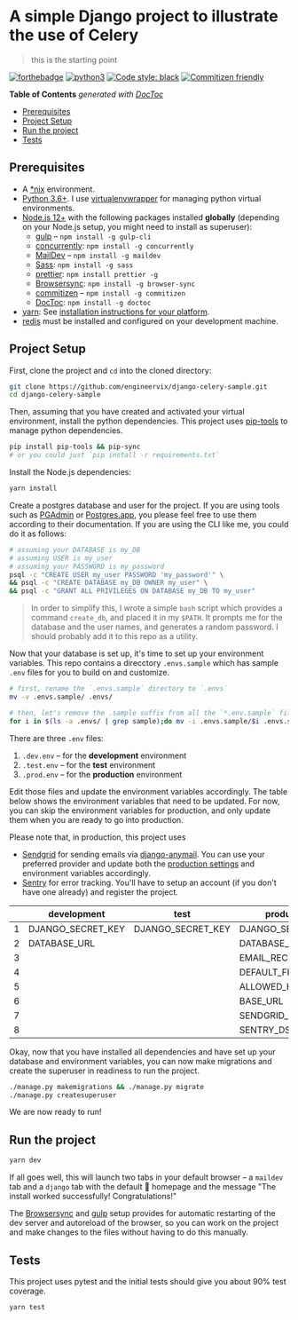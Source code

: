 # A simple Django project to illustrate the use of Celery

> this is the starting point

[![forthebadge](https://forthebadge.com/images/badges/made-with-python.svg)](https://forthebadge.com)
[![python3](https://img.shields.io/badge/python-3.6%20%7C%203.7%20%7C%203.8-brightgreen.svg)](https://python3statement.org/#sections50-why)
[![Code style: black](https://img.shields.io/badge/code%20style-black-000000.svg)](https://github.com/psf/black)
[![Commitizen friendly](https://img.shields.io/badge/commitizen-friendly-brightgreen.svg)](http://commitizen.github.io/cz-cli/)

<!-- START doctoc generated TOC please keep comment here to allow auto update -->
<!-- DON'T EDIT THIS SECTION, INSTEAD RE-RUN doctoc TO UPDATE -->
**Table of Contents**  *generated with [DocToc](https://github.com/thlorenz/doctoc)*

- [Prerequisites](#prerequisites)
- [Project Setup](#project-setup)
- [Run the project](#run-the-project)
- [Tests](#tests)

<!-- END doctoc generated TOC please keep comment here to allow auto update -->

## Prerequisites

- A [\*nix](https://en.wikipedia.org/wiki/Unix-like) environment.
- [Python 3.6+](https://www.python.org/). I use [virtualenvwrapper](https://virtualenvwrapper.readthedocs.io/en/latest/) for managing python virtual environments.
- [Node.js 12+](https://nodejs.org/) with the following packages installed **globally** (depending on your Node.js setup, you might need to install as superuser):
  - [gulp](https://gulpjs.com/) – `npm install -g gulp-cli`
  - [concurrently](https://github.com/kimmobrunfeldt/concurrently): `npm install -g concurrently`
  - [MailDev](https://github.com/maildev/maildev) – `npm install -g maildev`
  - [Sass](https://sass-lang.com): `npm install -g sass`
  - [prettier](https://github.com/prettier/prettier/): `npm install prettier -g`
  - [Browsersync](https://browsersync.io/): `npm install -g browser-sync`
  - [commitizen](https://github.com/commitizen/cz-cli) – `npm install -g commitizen`
  - [DocToc](https://github.com/thlorenz/doctoc): `npm install -g doctoc`
- [yarn](https://yarnpkg.com/): See [installation instructions for your platform](https://classic.yarnpkg.com/en/docs/install#debian-stable).
- [redis](https://redis.io/) must be installed and configured on your development machine.

## Project Setup

First, clone the project and `cd` into the cloned directory:

```sh
git clone https://github.com/engineervix/django-celery-sample.git
cd django-celery-sample
```

Then, assuming that you have created and activated your virtual environment, install the python dependencies. This project uses [pip-tools](https://github.com/jazzband/pip-tools) to manage python dependencies.

```sh
pip install pip-tools && pip-sync
# or you could just `pip install -r requirements.txt`
```

Install the Node.js dependencies:

```sh
yarn install
```

Create a postgres database and user for the project. If you are using tools such as [PGAdmin](https://www.pgadmin.org/) or [Postgres.app](https://postgresapp.com/), you please feel free to use them according to their documentation. If you are using the CLI like me, you could do it as follows:

```sh
# assuming your DATABASE is my_DB
# assuming USER is my_user
# assuming your PASSWORD is my_password
psql -c "CREATE USER my_user PASSWORD 'my_password'" \
&& psql -c "CREATE DATABASE my_DB OWNER my_user" \
&& psql -c "GRANT ALL PRIVILEGES ON DATABASE my_DB TO my_user"
```

> In order to simplify this, I wrote a simple `bash` script which provides a command `create_db`, and placed it in my `$PATH`. It prompts me for the database and the user names, and generates a random password. I should probably add it to this repo as a utility.

Now that your database is set up, it's time to set up your environment variables. This repo contains a direcctory `.envs.sample` which has sample `.env` files for you to build on and customize.

```sh
# first, rename the `.envs.sample` directory to `.envs` 
mv -v .envs.sample/ .envs/

# then, let's remove the .sample suffix from all the `*.env.sample` files in the renamed directory
for i in $(ls -a .envs/ | grep sample);do mv -i .envs.sample/$i .envs.sample/`basename $i .sample`; done
```

There are three `.env` files:

1. `.dev.env` – for the **development** environment
2. `.test.env` – for the **test** environment
3. `.prod.env` – for the **production** environment

Edit those files and update the environment variables accordingly. The table below shows the environment variables that need to be updated. For now, you can skip the environment variables for production, and only update them when you are ready to go into production.

Please note that, in production, this project uses

- [Sendgrid](https://sendgrid.com/) for sending emails via [django-anymail](https://github.com/anymail/django-anymail). You can use your preferred provider and update both the [production settings](config/settings/production.py) and environment variables accordingly.
- [Sentry](https://sentry.io) for error tracking. You'll have to setup an account (if you don't have one already) and register the project.

|   | development       | test              | production         |
|---|-------------------|-------------------|--------------------|
| 1 | DJANGO_SECRET_KEY | DJANGO_SECRET_KEY | DJANGO_SECRET_KEY  |
| 2 | DATABASE_URL      |                   | DATABASE_URL       |
| 3 |                   |                   | EMAIL_RECIPIENTS   |
| 4 |                   |                   | DEFAULT_FROM_EMAIL |
| 5 |                   |                   | ALLOWED_HOSTS      |
| 6 |                   |                   | BASE_URL           |
| 7 |                   |                   | SENDGRID_API_KEY   |
| 8 |                   |                   | SENTRY_DSN         |

Okay, now that you have installed all dependencies and have set up your database and environment variables, you can now make migrations and create the superuser in readiness to run the project.

```sh
./manage.py makemigrations && ./manage.py migrate
./manage.py createsuperuser
```

We are now ready to run!

## Run the project

```sh
yarn dev
```

If all goes well, this will launch two tabs in your default browser – a `maildev` tab and a `django` tab with the default :rocket: homepage and the message "The install worked successfully! Congratulations!"

The [Browsersync](https://browsersync.io/) and [gulp](https://gulpjs.com/) setup provides for automatic restarting of the dev server and autoreload of the browser, so you can work on the project and make changes to the files without having to do this manually.

## Tests

This project uses pytest and the initial tests should give you about 90% test coverage.

```sh
yarn test
```
